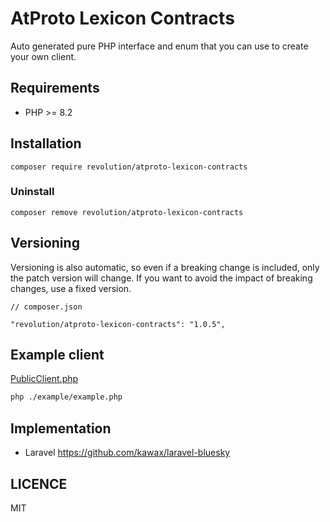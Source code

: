 # AtProto Lexicon Contracts

Auto generated pure PHP interface and enum that you can use to create your own client.

## Requirements
- PHP >= 8.2

## Installation

```shell
composer require revolution/atproto-lexicon-contracts
```

### Uninstall
```shell
composer remove revolution/atproto-lexicon-contracts
```

## Versioning
Versioning is also automatic, so even if a breaking change is included, only the patch version will change. If you want to avoid the impact of breaking changes, use a fixed version.

```
// composer.json

"revolution/atproto-lexicon-contracts": "1.0.5",
```

## Example client

[PublicClient.php](./example/PublicClient.php)

```bash
php ./example/example.php
```

## Implementation
- Laravel https://github.com/kawax/laravel-bluesky

## LICENCE
MIT
